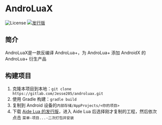 # AndroLuaX
![License](https://img.shields.io/gitlab/license/Jesse205/androluax?label=License)
[![发行版](https://img.shields.io/gitlab/v/release/Jesse205/androluax?label=%E5%8F%91%E5%B8%83&logo=gitlab)](https://gitlab.com/Jesse205/androluax/-/releases)

## 简介
AndroLuaX是一款反编译 AndroLua+，为 AndroLua+ 添加 AndroidX 的 AndroLua+ 衍生产品

## 构建项目
1. 克隆本项目到本地：`git clone https://gitlab.com/Jesse205/androluax.git`
2. 使用 Gradle 构建：`gradle build`
3. 复制到 Android 设备的`内部存储/AppProjects/<你的项目>`
4. 下载 [Aide Lua 的发行版](https://gitee.com/Jesse205/AideLua/)，进入 Aide Lua 后选择刚才复制的工程，然后依次点击 `菜单-项目...-二次打包并安装`
